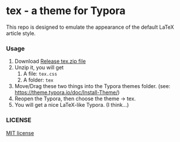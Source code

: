 # tex - a theme for Typora

This repo is designed to emulate the appearance of the default LaTeX article style.

### Usage

1. Download [Release tex.zip file](https://github.com/Jeffreymaomao/typora-tex-theme/releases/latest)
2. Unzip it, you will get
    1. A file: `tex.css`
    2. A folder: `tex`
3. Move/Drag these two things into the Typora themes folder. (see: https://theme.typora.io/doc/Install-Theme/)
4. Reopen the Typora, then choose the theme $\to$ tex.
5. You will get a nice LaTeX-like Typora. (I think...)

### LICENSE

[MIT license](./LICENSE)

